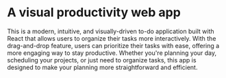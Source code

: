 # A visual productivity web app

This is a modern, intuitive, and visually-driven to-do application built with React that allows users to organize their tasks more interactively. With the drag-and-drop feature, users can prioritize their tasks with ease, offering a more engaging way to stay productive. Whether you're planning your day, scheduling your projects, or just need to organize tasks, this app is designed to make your planning more straightforward and efficient.
